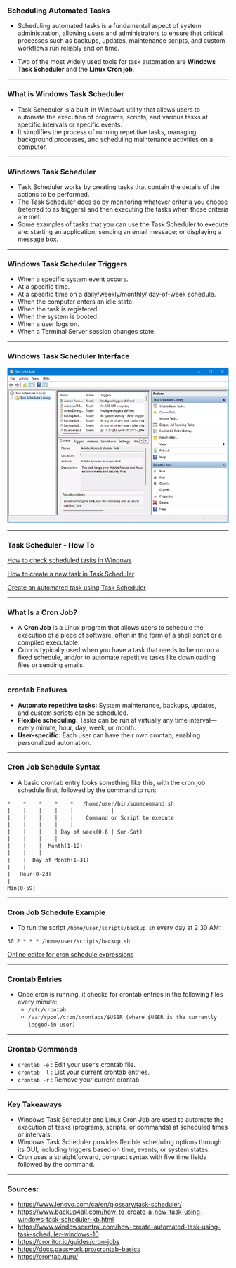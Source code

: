 ### Scheduling Automated Tasks

- Scheduling automated tasks is a fundamental aspect of system administration, allowing users and administrators to ensure that critical processes such as backups, updates, maintenance scripts, and custom workflows run reliably and on time.

- Two of the most widely used tools for task automation are **Windows Task Scheduler** and the **Linux Cron job**.

---

### What is Windows Task Scheduler

- Task Scheduler is a built-in Windows utility that allows users to automate the execution of programs, scripts, and various tasks at specific intervals or specific events.
- It simplifies the process of running repetitive tasks, managing background processes, and scheduling maintenance activities on a computer.

---

### Windows Task Scheduler

- Task Scheduler works by creating tasks that contain the details of the actions to be performed.
- The Task Scheduler does so by monitoring whatever criteria you choose (referred to as triggers) and then executing the tasks when those criteria are met.
- Some examples of tasks that you can use the Task Scheduler to execute are: starting an application; sending an email message; or displaying a message box.

---

### Windows Task Scheduler Triggers

- When a specific system event occurs.
- At a specific time.
- At a specific time on a daily/weekly/monthly/ day-of-week schedule.
- When the computer enters an idle state.
- When the task is registered.
- When the system is booted.
- When a user logs on.
- When a Terminal Server session changes state.

---

### Windows Task Scheduler Interface

![task-scheduler](./unit-06-slides.assets/task-scheduler.webp)

---

### Task Scheduler - How To

[How to check scheduled tasks in Windows](https://www.digitalcitizen.life/first-steps-working-task-scheduler/)

[How to create a new task in Task Scheduler](https://www.backup4all.com/how-to-create-a-new-task-using-windows-task-scheduler-kb.html)

[Create an automated task using Task Scheduler](https://www.windowscentral.com/how-create-automated-task-using-task-scheduler-windows-10)

---

### What Is a Cron Job?

- A **Cron Job** is a Linux program that allows users to schedule the execution of a piece of software, often in the form of a shell script or a compiled executable.
- Cron is typically used when you have a task that needs to be run on a fixed schedule, and/or to automate repetitive tasks like downloading files or sending emails.

---

### crontab Features

- **Automate repetitive tasks:** System maintenance, backups, updates, and custom scripts can be scheduled.
- **Flexible scheduling:** Tasks can be run at virtually any time interval—every minute, hour, day, week, or month.
- **User-specific:** Each user can have their own crontab, enabling personalized automation.

---

### Cron Job Schedule Syntax

- A basic crontab entry looks something like this, with the cron job schedule first, followed by the command to run:

```shell
*    *    *    *    *   /home/user/bin/somecommand.sh
|    |    |    |    |            |
|    |    |    |    |    Command or Script to execute
|    |    |    |    |
|    |    |    | Day of week(0-6 | Sun-Sat)
|    |    |    |
|    |    |  Month(1-12)
|    |    |
|    |  Day of Month(1-31)
|    |
|   Hour(0-23)
|
Min(0-59)
```

---

### Cron Job Schedule Example

- To run the script `/home/user/scripts/backup.sh` every day at 2:30 AM:

```shell
30 2 * * * /home/user/scripts/backup.sh
```

[Online editor for cron schedule expressions](https://crontab.guru/)

---

### Crontab Entries

- Once cron is running, it checks for crontab entries in the following files every minute:
  - `/etc/crontab`
  - `/var/spool/cron/crontabs/$USER (where $USER is the currently logged-in user)`

---

### Crontab Commands

- `crontab -e` : Edit your user’s crontab file.
- `crontab -l` : List your current crontab entries.
- `crontab -r` : Remove your current crontab.

---

### Key Takeaways

- Windows Task Scheduler and Linux Cron Job are used to automate the execution of tasks (programs, scripts, or commands) at scheduled times or intervals.
- Windows Task Scheduler provides flexible scheduling options through its GUI, including triggers based on time, events, or system states.
- Cron uses a straightforward, compact syntax with five time fields followed by the command.

---

### Sources:

- https://www.lenovo.com/ca/en/glossary/task-scheduler/
- https://www.backup4all.com/how-to-create-a-new-task-using-windows-task-scheduler-kb.html
- https://www.windowscentral.com/how-create-automated-task-using-task-scheduler-windows-10
- https://cronitor.io/guides/cron-jobs
- https://docs.passwork.pro/crontab-basics
- https://crontab.guru/
